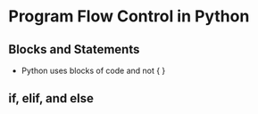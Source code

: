 # Program Flow Control in Python

## Blocks and Statements
- Python uses blocks of code and not { }

## if, elif, and else